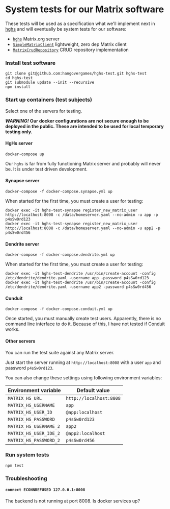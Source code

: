 # System tests for our Matrix software

These tests will be used as a specification what we'll implement next in 
[hghs](https://github.com/heusalagroup/hghs) 
and will eventually be system tests for our software:

 * [`hghs`](https://github.com/heusalagroup/hghs) Matrix.org server
 * [`SimpleMatrixClient`](https://github.com/heusalagroup/fi.hg.matrix/blob/main/SimpleMatrixClient.ts) lightweight, zero dep Matrix client
 * [`MatrixCrudRepository`](https://github.com/heusalagroup/fi.hg.matrix/blob/main/MatrixCrudRepository.ts) CRUD repository implementation

### Install test software

```shell
git clone git@github.com:hangovergames/hghs-test.git hghs-test
cd hghs-test
git submodule update --init --recursive
npm install
```

### Start up containers (test subjects)

Select one of the servers for testing.

***WARNING!*** **Our docker configurations are not secure enough to be deployed 
in the public. These are intended to be used for local temporary testing only.**

#### HgHs server

```shell
docker-compose up
```

Our `hghs` is far from fully functioning Matrix server and probably will never 
be. It is under test driven development. 


#### Synapse server

```shell
docker-compose -f docker-compose.synapse.yml up
```

When started for the first time, you must create a user for testing:

```shell
docker exec -it hghs-test-synapse register_new_matrix_user http://localhost:8008 -c /data/homeserver.yaml --no-admin -u app -p p4sSw0rd123
docker exec -it hghs-test-synapse register_new_matrix_user http://localhost:8008 -c /data/homeserver.yaml --no-admin -u app2 -p p4sSw0rd456
```

#### Dendrite server

```shell
docker-compose -f docker-compose.dendrite.yml up
```

When started for the first time, you must create a user for testing:

```shell
docker exec -it hghs-test-dendrite /usr/bin/create-account -config /etc/dendrite/dendrite.yaml -username app -password p4sSw0rd123
docker exec -it hghs-test-dendrite /usr/bin/create-account -config /etc/dendrite/dendrite.yaml -username app2 -password p4sSw0rd456
```

#### Conduit 

```shell
docker-compose -f docker-compose.conduit.yml up
```

Once started, you must manually create test users. Apparently, there is no command line interface to do it. 
Because of this, I have not tested if Conduit works.


#### Other servers

You can run the test suite against any Matrix server.

Just start the server running at `http://localhost:8008` with a user `app` and password `p4sSw0rd123`.

You can also change these settings using following environment variables:

| Environment variable   | Default value           |
| ---------------------- | ----------------------- |
| `MATRIX_HS_URL`        | `http://localhost:8008` |
| `MATRIX_HS_USERNAME`   | `app`                   |
| `MATRIX_HS_USER_ID`    | `@app:localhost`        |
| `MATRIX_HS_PASSWORD`   | `p4sSw0rd123`           |
| `MATRIX_HS_USERNAME_2` | `app2`                  |
| `MATRIX_HS_USER_IDE_2` | `@app2:localhost`       |
| `MATRIX_HS_PASSWORD_2` | `p4sSw0rd456`           |

### Run system tests

```shell
npm test
```

### Troubleshooting

#### `connect ECONNREFUSED 127.0.0.1:8008`

The backend is not running at port 8008. Is docker services up?
